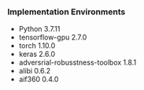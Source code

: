 ### Implementation Environments
- Python 3.7.11
- tensorflow-gpu 2.7.0
- torch 1.10.0
- keras 2.6.0
- adversrial-robusstness-toolbox 1.8.1
- alibi 0.6.2
- aif360 0.4.0
